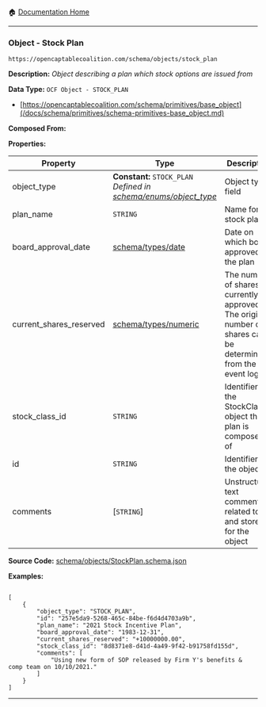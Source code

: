 :house: [Documentation Home](/README.md)

---

### Object - Stock Plan

`https://opencaptablecoalition.com/schema/objects/stock_plan`

**Description:** _Object describing a plan which stock options are issued from_

**Data Type:** `OCF Object - STOCK_PLAN`

- [https://opencaptablecoalition.com/schema/primitives/base_object](/docs/schema/primitives/schema-primitives-base_object.md)

**Composed From:**

**Properties:**

| Property                | Type                                                                                                                   | Description                                                                                                 | Required   |
| ----------------------- | ---------------------------------------------------------------------------------------------------------------------- | ----------------------------------------------------------------------------------------------------------- | ---------- |
| object_type             | **Constant:** `STOCK_PLAN`</br>_Defined in [schema/enums/object_type](/docs/schema/enums/schema-enums-object_type.md)_ | Object type field                                                                                           | `REQUIRED` |
| plan_name               | `STRING`                                                                                                               | Name for the stock plan                                                                                     | `REQUIRED` |
| board_approval_date     | [schema/types/date](/docs/schema/types/schema-types-date.md)                                                           | Date on which board approved the plan                                                                       | -          |
| current_shares_reserved | [schema/types/numeric](/docs/schema/types/schema-types-numeric.md)                                                     | The number of shares currently approved. The original number of shares can be determined from the event log | `REQUIRED` |
| stock_class_id          | `STRING`                                                                                                               | Identifier of the StockClass object this plan is composed of                                                | `REQUIRED` |
| id                      | `STRING`                                                                                                               | Identifier for the object                                                                                   | `REQUIRED` |
| comments                | [`STRING`]</br>                                                                                                        | Unstructured text comments related to and stored for the object                                             | -          |

**Source Code:** [schema/objects/StockPlan.schema.json](/schema/objects/StockPlan.schema.json)

**Examples:**

```

[
    {
        "object_type": "STOCK_PLAN",
        "id": "257e5da9-5268-465c-84be-f6d4d4703a9b",
        "plan_name": "2021 Stock Incentive Plan",
        "board_approval_date": "1983-12-31",
        "current_shares_reserved": "+10000000.00",
        "stock_class_id": "8d8371e8-d41d-4a49-9f42-b91758fd155d",
        "comments": [
            "Using new form of SOP released by Firm Y's benefits & comp team on 10/10/2021."
        ]
    }
]

```

---
